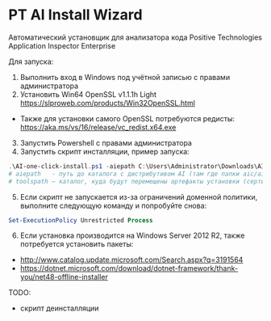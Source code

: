 # PT AI Install Wizard
Автоматический установщик для анализатора кода Positive Technologies Application Inspector Enterprise

Для запуска:
1.	Выполнить вход в Windows под учётной записью с правами администратора
2.	Установить Win64 OpenSSL v1.1.1h Light https://slproweb.com/products/Win32OpenSSL.html
-	Также для установки самого OpenSSL потребуются редисты: https://aka.ms/vs/16/release/vc_redist.x64.exe
3.	Запустить Powershell с правами администратора
4.	Запустить скрипт инсталляции, пример запуска:
```powershell
.\AI-one-click-install.ps1 -aiepath C:\Users\Administrator\Downloads\AIE -toolspath C:\TOOLS
# aiepath 	- путь до каталога с дистрибутивом AI (там где папки aic/aiv/aie)
# toolspath	– каталог, куда будут перемещены артефакты установки (сертификаты, пароли)
```
5.	Если скрипт не запускается из-за ограничений доменной политики, выполните следующую команду и попробуйте снова:
```powershell
Set-ExecutionPolicy Unrestricted Process
```
6.	Если установка производится на Windows Server 2012 R2, также потребуется установить пакеты:
-	http://www.catalog.update.microsoft.com/Search.aspx?q=3191564 
-	https://dotnet.microsoft.com/download/dotnet-framework/thank-you/net48-offline-installer 


TODO:
- скрипт деинсталляции
